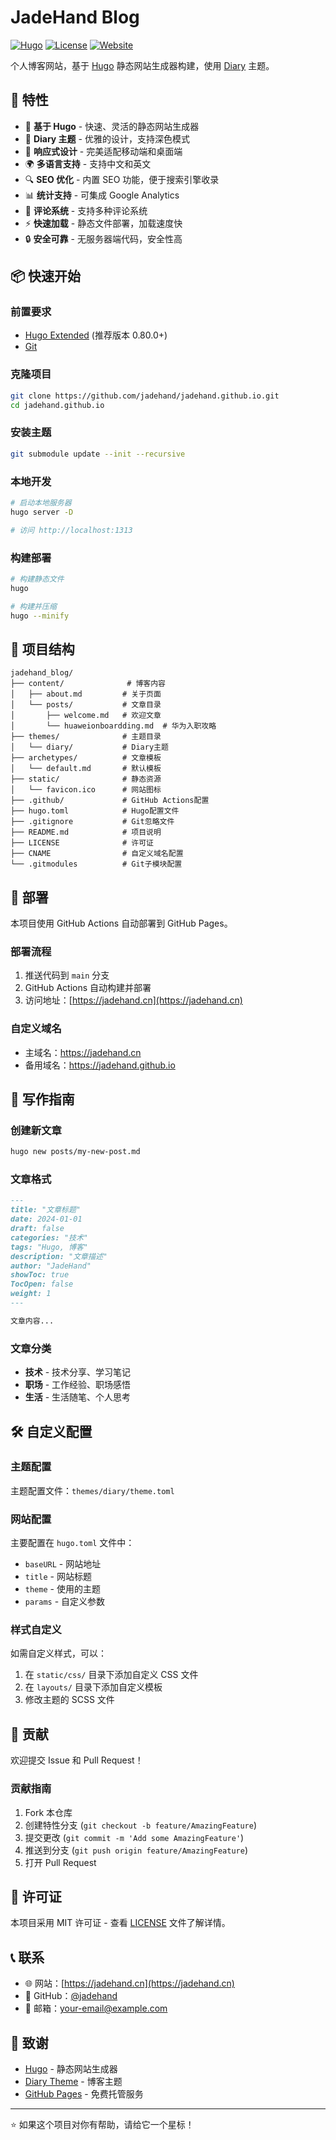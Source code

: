# JadeHand Blog

[![Hugo](https://img.shields.io/badge/Hugo-0.147.8+-blue.svg)](https://gohugo.io/)
[![License](https://img.shields.io/badge/License-MIT-green.svg)](LICENSE)
[![Website](https://img.shields.io/badge/Website-jadehand.cn-brightgreen.svg)](https://jadehand.cn)

个人博客网站，基于 [Hugo](https://gohugo.io/) 静态网站生成器构建，使用 [Diary](https://github.com/AmazingRise/hugo-theme-diary) 主题。

## 🚀 特性

- 📝 **基于 Hugo** - 快速、灵活的静态网站生成器
- 🎨 **Diary 主题** - 优雅的设计，支持深色模式
- 📱 **响应式设计** - 完美适配移动端和桌面端
- 🌍 **多语言支持** - 支持中文和英文
- 🔍 **SEO 优化** - 内置 SEO 功能，便于搜索引擎收录
- 📊 **统计支持** - 可集成 Google Analytics
- 💬 **评论系统** - 支持多种评论系统
- ⚡ **快速加载** - 静态文件部署，加载速度快
- 🔒 **安全可靠** - 无服务器端代码，安全性高

## 📦 快速开始

### 前置要求

- [Hugo Extended](https://gohugo.io/installation/) (推荐版本 0.80.0+)
- [Git](https://git-scm.com/)

### 克隆项目

```bash
git clone https://github.com/jadehand/jadehand.github.io.git
cd jadehand.github.io
```

### 安装主题

```bash
git submodule update --init --recursive
```

### 本地开发

```bash
# 启动本地服务器
hugo server -D

# 访问 http://localhost:1313
```

### 构建部署

```bash
# 构建静态文件
hugo

# 构建并压缩
hugo --minify
```

## 📁 项目结构

```
jadehand_blog/
├── content/              # 博客内容
│   ├── about.md         # 关于页面
│   └── posts/           # 文章目录
│       ├── welcome.md   # 欢迎文章
│       └── huaweionboardding.md  # 华为入职攻略
├── themes/              # 主题目录
│   └── diary/           # Diary主题
├── archetypes/          # 文章模板
│   └── default.md       # 默认模板
├── static/              # 静态资源
│   └── favicon.ico      # 网站图标
├── .github/             # GitHub Actions配置
├── hugo.toml            # Hugo配置文件
├── .gitignore           # Git忽略文件
├── README.md            # 项目说明
├── LICENSE              # 许可证
├── CNAME                # 自定义域名配置
└── .gitmodules          # Git子模块配置
```

## 🚀 部署

本项目使用 GitHub Actions 自动部署到 GitHub Pages。

### 部署流程

1. 推送代码到 `main` 分支
2. GitHub Actions 自动构建并部署
3. 访问地址：[https://jadehand.cn](https://jadehand.cn)

### 自定义域名

- 主域名：https://jadehand.cn
- 备用域名：https://jadehand.github.io

## 📝 写作指南

### 创建新文章

```bash
hugo new posts/my-new-post.md
```

### 文章格式

```markdown
---
title: "文章标题"
date: 2024-01-01
draft: false
categories: "技术"
tags: "Hugo, 博客"
description: "文章描述"
author: "JadeHand"
showToc: true
TocOpen: false
weight: 1
---

文章内容...
```

### 文章分类

- **技术** - 技术分享、学习笔记
- **职场** - 工作经验、职场感悟
- **生活** - 生活随笔、个人思考

## 🛠️ 自定义配置

### 主题配置

主题配置文件：`themes/diary/theme.toml`

### 网站配置

主要配置在 `hugo.toml` 文件中：

- `baseURL` - 网站地址
- `title` - 网站标题
- `theme` - 使用的主题
- `params` - 自定义参数

### 样式自定义

如需自定义样式，可以：

1. 在 `static/css/` 目录下添加自定义 CSS 文件
2. 在 `layouts/` 目录下添加自定义模板
3. 修改主题的 SCSS 文件

## 🤝 贡献

欢迎提交 Issue 和 Pull Request！

### 贡献指南

1. Fork 本仓库
2. 创建特性分支 (`git checkout -b feature/AmazingFeature`)
3. 提交更改 (`git commit -m 'Add some AmazingFeature'`)
4. 推送到分支 (`git push origin feature/AmazingFeature`)
5. 打开 Pull Request

## 📄 许可证

本项目采用 MIT 许可证 - 查看 [LICENSE](LICENSE) 文件了解详情。

## 📞 联系

- 🌐 网站：[https://jadehand.cn](https://jadehand.cn)
- 🐙 GitHub：[@jadehand](https://github.com/jadehand)
- 📧 邮箱：your-email@example.com

## 🙏 致谢

- [Hugo](https://gohugo.io/) - 静态网站生成器
- [Diary Theme](https://github.com/AmazingRise/hugo-theme-diary) - 博客主题
- [GitHub Pages](https://pages.github.com/) - 免费托管服务

---

⭐ 如果这个项目对你有帮助，请给它一个星标！